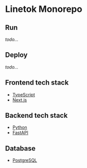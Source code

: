 # Linetok Monorepo

## Run

*todo...*

## Deploy

*todo...*

## Frontend tech stack

- [TypeScript](https://www.typescriptlang.org/)
- [Next.js](https://nextjs.org/)

## Backend tech stack

- [Python](https://www.python.org/)
- [FastAPI](https://fastapi.tiangolo.com/)

## Database

- [PostgreSQL](https://www.postgresql.org/)
